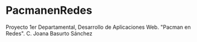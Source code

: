 # PacmanenRedes
Proyecto 1er Departamental, Desarrollo de Aplicaciones Web. "Pacman en Redes". C. Joana Basurto Sánchez
